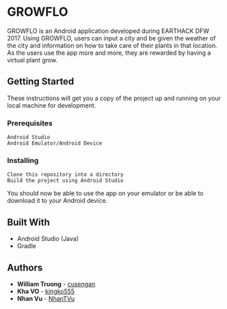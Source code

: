 # GROWFLO

GROWFLO is an Android application developed during EARTHACK DFW 2017. Using GROWFLO, users can input a city and be given the weather of the city and information on how to take care of their plants in that location. As the users use the app more and more, they are rewarded by having a virtual plant grow.

## Getting Started

These instructions will get you a copy of the project up and running on your local machine for development. 

### Prerequisites


```
Android Studio
Android Emulator/Android Device
```

### Installing

```
Clone this repository into a directory
Build the project using Android Studio
```
You should now be able to use the app on your emulator or be able to download it to your Android device.


## Built With

* Android Studio (Java)
* Gradle


## Authors

* **William Truong** - [cusengan](https://github.com/cusengan)
* **Kha VO** - [kingko555](https://github.com/kingko555)
* **Nhan Vu** - [NhanTVu](https://github.com/NhanTVu)

